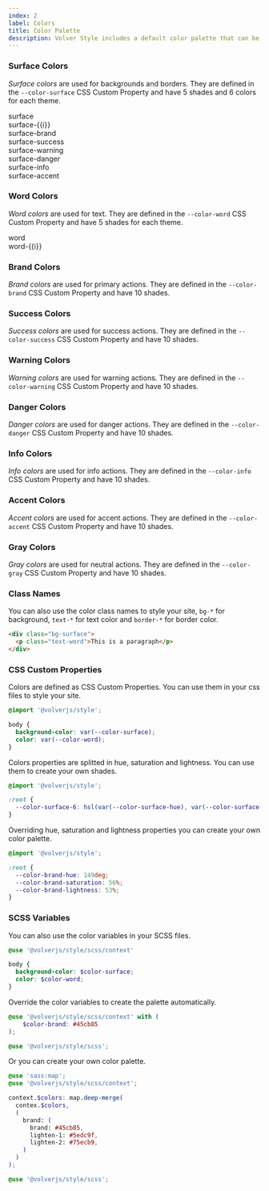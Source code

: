 ```yaml
---
index: 2
label: Colors
title: Color Palette
description: Volver Style includes a default color palette that can be used to style your site. You can also create your own color palette.
---
```


### Surface Colors
_Surface colors_ are used for backgrounds and borders. They are defined in the `--color-surface` CSS Custom Property and have 5 shades and 6 colors for each theme.

<card-example title="Surface Palette">
  <div class="grid grid-cols-3 xl:grid-cols-6 text-center font-mono whitespace-nowrap text-14">
    <div class="bg-surface py-22">surface</div>
    <div v-for="i in 5" :class="`bg-surface-${i}`" class="py-22">surface-{{i}}</div>
  </div>
  <div class="grid grid-cols-2 xl:grid-cols-3 text-center font-mono whitespace-nowrap text-14">
    <div class="bg-surface-brand py-22">surface-brand</div>
    <div class="bg-surface-success py-22">surface-success</div>
    <div class="bg-surface-warning py-22">surface-warning</div>
    <div class="bg-surface-danger py-22">surface-danger</div>
    <div class="bg-surface-info py-22">surface-info</div>
    <div class="bg-surface-accent py-22">surface-accent</div>
  </div>
</card-example>

<color-palette name="surface"></color-palette>

### Word Colors
_Word colors_ are used for text. They are defined in the `--color-word` CSS Custom Property and have 5 shades for each theme.

<card-example title="Word Palette">
  <div class="grid grid-cols-3 xl:grid-cols-6 text-center font-mono whitespace-nowrap text-14">
    <div class="text-word py-22">word</div>
    <div v-for="i in 5" :class="`text-word-${i}`" class="py-22">word-{{i}}</div>
  </div>
</card-example>

<color-palette name="word"></color-palette>

### Brand Colors
_Brand colors_ are used for primary actions. They are defined in the `--color-brand` CSS Custom Property and have 10 shades.

<color-palette name="brand"></color-palette>


### Success Colors
_Success colors_ are used for success actions. They are defined in the `--color-success` CSS Custom Property and have 10 shades.

<color-palette name="success"></color-palette>

### Warning Colors
_Warning colors_ are used for warning actions. They are defined in the `--color-warning` CSS Custom Property and have 10 shades.

<color-palette name="warning"></color-palette>

### Danger Colors
_Danger colors_ are used for danger actions. They are defined in the `--color-danger` CSS Custom Property and have 10 shades.

<color-palette name="danger"></color-palette>

### Info Colors
_Info colors_ are used for info actions. They are defined in the `--color-info` CSS Custom Property and have 10 shades.

<color-palette name="info"></color-palette>

### Accent Colors
_Accent colors_ are used for accent actions. They are defined in the `--color-accent` CSS Custom Property and have 10 shades.

<color-palette name="accent"></color-palette>

### Gray Colors
_Gray colors_ are used for neutral actions. They are defined in the `--color-gray` CSS Custom Property and have 10 shades.

<color-palette name="gray"></color-palette>

### Class Names
You can also use the color class names to style your site, `bg-*` for background, `text-*` for text color and `border-*` for border color.

```html
<div class="bg-surface">
  <p class="text-word">This is a paragraph</p>
</div>
```

### CSS Custom Properties
Colors are defined as CSS Custom Properties. You can use them in your css files to style your site.

```css
@import '@volverjs/style';

body {
  background-color: var(--color-surface);
  color: var(--color-word);
}
```

Colors properties are splitted in hue, saturation and lightness. You can use them to create your own shades.

```css
@import '@volverjs/style';

:root {
  --color-surface-6: hsl(var(--color-surface-hue), var(--color-surface-saturation), 86%);
}
```

Overriding hue, saturation and lightness properties you can create your own color palette.

```css
@import '@volverjs/style';

:root {
  --color-brand-hue: 149deg;
  --color-brand-saturation: 56%;
  --color-brand-lightness: 53%;
}
```

### SCSS Variables
You can also use the color variables in your SCSS files.

```scss
@use '@volverjs/style/scss/context'

body {
  background-color: $color-surface;
  color: $color-word;
}

```

Override the color variables to create the palette automatically.

```scss
@use '@volverjs/style/scss/context' with (
	$color-brand: #45cb85
);

@use '@volverjs/style/scss';
```

Or you can create your own color palette.

```scss
@use 'sass:map';
@use '@volverjs/style/scss/context';

context.$colors: map.deep-merge(
  contex.$colors,
  (
    brand: (
      brand: #45cb85,
      lighten-1: #5edc9f,
      lighten-2: #75ecb9,
    )
  )
);

@use '@volverjs/style/scss';
```